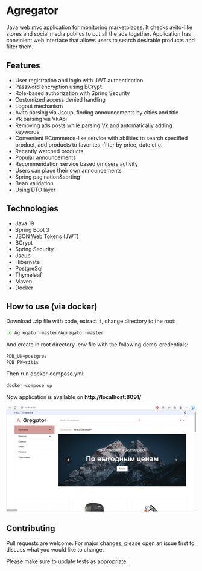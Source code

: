 # Agregator
Java web mvc application for monitoring marketplaces. It checks avito-like stores and social media publics to put all the ads together. Application has convinient web
interface that allows users to search desirable products and filter them.

## Features
- User registration and login with JWT authentication
- Password encryption using BCrypt
- Role-based authorization with Spring Security
- Customized access denied handling
- Logout mechanism
- Avito parsing via Jsoup, finding announcements by cities and title
- Vk parsing via VkApi
- Removing ads posts while parsing Vk and automatically adding keywords
- Convenient ECommerce-like service with abilities to search specified product, add products to favorites, filter by price, date et c.
- Recently watched products
- Popular announcements
- Recommendation service based on users activity
- Users can place their own announcements
- Spring pagination&sorting
- Bean validation
- Using DTO layer

## Technologies
- Java 19
- Spring Boot 3
- JSON Web Tokens (JWT)
- BCrypt
- Spring Security
- Jsoup
- Hibernate
- PostgreSql
- Thymeleaf
- Maven
- Docker




## How to use (via docker)
Download .zip file with code, extract it, change directory to the root:
```bash
cd Agregator-master/Agregator-master
```
And create in root directory .env file with the following demo-credentials:
```text
PDB_UN=postgres
PDB_PW=sitis
```


Then run docker-compose.yml:
```bash
docker-compose up
```
Now application is available on **http://localhost:8091/**

![img.png](img.png)

## Contributing

Pull requests are welcome. For major changes, please open an issue first
to discuss what you would like to change.

Please make sure to update tests as appropriate.

